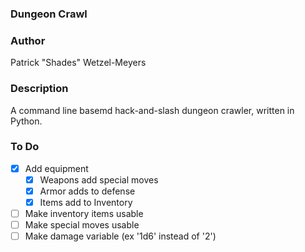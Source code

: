 ### Dungeon Crawl
### Author
Patrick "Shades" Wetzel-Meyers

### Description
A command line basemd hack-and-slash dungeon crawler, written in Python.


### To Do
* [x] Add equipment
    * [x] Weapons add special moves
    * [x] Armor adds to defense
    * [x] Items add to Inventory
* [ ] Make inventory items usable
* [ ] Make special moves usable
* [ ] Make damage variable (ex '1d6' instead of '2')
